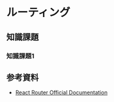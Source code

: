 # ルーティング

## 知識課題

### 知識課題1

## 参考資料

- [React Router Official Documentation](https://reactrouter.com/)
